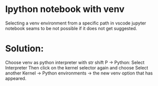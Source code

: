 # Ipython notebook with venv

Selecting a venv environment from a specific path in vscode jupyter notebook seams to be not possible if it does not get suggested.

# Solution:

Choose venv as python interpreter with str shift P -> Python: Select Interpreter
Then click on the kernel selector again and choose Select another Kernel -> Python environments -> the new venv option that has appeared.